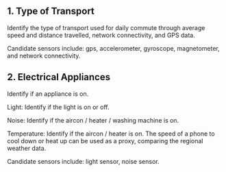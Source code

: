 ## 1. Type of Transport

Identify the type of transport used for daily commute through average speed and distance travelled, network connectivity, and GPS data.

Candidate sensors include: gps, accelerometer, gyroscope, magnetometer, and network connectivity.

## 2. Electrical Appliances

Identify if an appliance is on.

Light: Identify if the light is on or off.

Noise: Identify if the aircon / heater / washing machine is on.

Temperature: Identify if the aircon / heater is on. The speed of a phone to cool down or heat up can be used as a proxy, comparing the regional weather data.

Candidate sensors include: light sensor, noise sensor.
